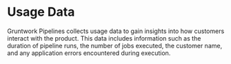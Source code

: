 # Usage Data

Gruntwork Pipelines collects usage data to gain insights into how customers interact with the product. This data includes information such as the duration of pipeline runs, the number of jobs executed, the customer name, and any application errors encountered during execution. 